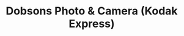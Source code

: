 ---
title: "Dobsons Photo & Camera (Kodak Express)"
url: /havelock-north/dobsons-photo-and-camera-kodak-express/
shop: photo
---